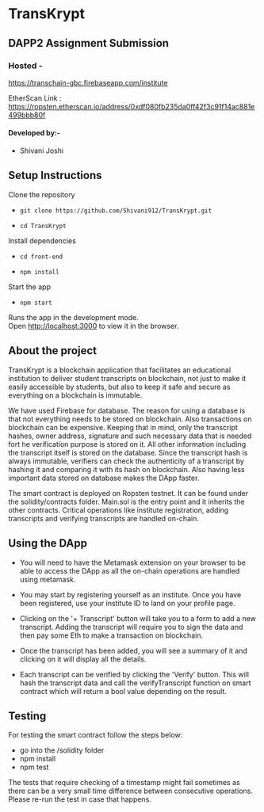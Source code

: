 # TransKrypt

## DAPP2 Assignment Submission

### Hosted -
https://transchain-gbc.firebaseapp.com/institute

EtherScan Link : https://ropsten.etherscan.io/address/0xdf080fb235da0ff42f3c91f14ac881e499bbb80f

#### Developed by:-  
- Shivani Joshi

## Setup Instructions

Clone the repository

 -  `git clone https://github.com/Shivani912/TransKrypt.git`

 -  `cd TransKrypt`

Install dependencies

 -  `cd front-end`

 -  `npm install`

Start the app

 -  `npm start`

Runs the app in the development mode.<br>
Open [http://localhost:3000](http://localhost:3000) to view it in the browser.


## About the project

  TransKrypt is a blockchain application that facilitates an educational institution to deliver student transcripts on blockchain, not just to make it easily accessible by students, but also to keep it safe and secure as everything on a blockchain is immutable.
  
  We have used Firebase for database. The reason for using a database is that not everything needs to be stored on blockchain. Also transactions on blockchain can be expensive. Keeping that in mind, only the transcript hashes, owner address, signature and such necessary data that is needed fort he verification purpose is stored on it. All other information including the transcript itself is stored on the database. Since the transcript hash is always immutable, verifiers can check the authenticity of a transcript by hashing it and comparing it with its hash on blockchain. Also having less important data stored on database makes the DApp faster.
  
  The smart contract is deployed on Ropsten testnet. It can be found under the solidity/contracts folder. Main.sol is the entry point and it inherits the other contracts. Critical operations like institute registration, adding transcripts and verifying transcripts are handled on-chain.  
  
## Using the DApp

  - You will need to have the Metamask extension on your browser to be able to access the DApp as all the on-chain operations are handled using metamask. 
  
  - You may start by registering yourself as an institute. Once you have been registered, use your institute ID to land on your profile page. 
  
  - Clicking on the '+ Transcript' button will take you to a form to add a new transcript. Adding the transcript will require you to sign the data and then pay some Eth to make a transaction on blockchain.
  
  - Once the transcript has been added, you will see a summary of it and clicking on it will display all the details.
  
  - Each transcript can be verified by clicking the 'Verify' button. This will hash the transcript data and call the verifyTranscript function on smart contract which will return a bool value depending on the result.
  
## Testing

  For testing the smart contract follow the steps below:
  
  - go into the /solidity folder
  - npm install
  - npm test
  
  The tests that require checking of a timestamp might fail sometimes as there can be a very small time difference between consecutive operations. Please re-run the test in case that happens.

